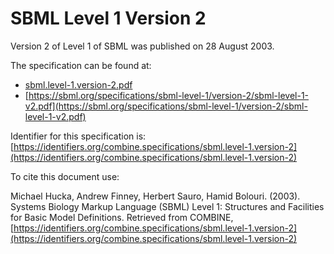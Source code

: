 # SBML Level 1 Version 2
Version 2 of Level 1 of SBML was published on 28 August 2003.

The specification can be found at:

* [sbml.level-1.version-2.pdf](./files/sbml.level-1.version-2.pdf)
* [https://sbml.org/specifications/sbml-level-1/version-2/sbml-level-1-v2.pdf](https://sbml.org/specifications/sbml-level-1/version-2/sbml-level-1-v2.pdf)

Identifier for this specification is: [https://identifiers.org/combine.specifications/sbml.level-1.version-2](https://identifiers.org/combine.specifications/sbml.level-1.version-2)

To cite this document use:

Michael Hucka, Andrew Finney, Herbert Sauro, Hamid Bolouri. (2003). Systems Biology Markup Language (SBML) Level 1: Structures and Facilities for Basic Model Definitions. Retrieved from COMBINE, [https://identifiers.org/combine.specifications/sbml.level-1.version-2](https://identifiers.org/combine.specifications/sbml.level-1.version-2)